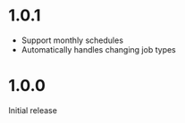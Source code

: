 # 1.0.1

* Support monthly schedules
* Automatically handles changing job types

# 1.0.0

Initial release